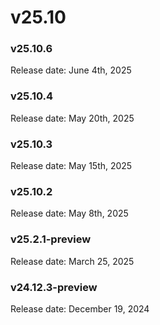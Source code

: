 ﻿# v25.10


### v25.10.6

Release date: June 4th, 2025


### v25.10.4

Release date: May 20th, 2025


### v25.10.3

Release date: May 15th, 2025


### v25.10.2

Release date: May 8th, 2025


### v25.2.1-preview

Release date: March 25, 2025


### v24.12.3-preview

Release date: December 19, 2024

